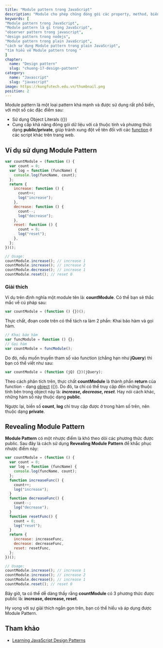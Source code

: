 ```yaml
---
title: "Module pattern trong JavaScript"
description: "Module cho phép chúng đóng gói các property, method, biến và function bằng cách tận dụng một đặc điểm rất đặc trưng của Javascript."
keywords: [
"Module pattern trong JavaScript",
"Module pattern là gì trong JavaScript",
"observer pattern trong javascript",
"design pattern trong nodejs",
"Module pattern trong plain JavaScript",
"cách sử dụng Module pattern trong plain JavaScript",
"tìm hiểu về Module pattern trong "
]
chapter:
  name: "Design pattern"
  slug: "chuong-17-design-pattern"
category:
  name: "Javascript"
  slug: "javascript"
image: https://kungfutech.edu.vn/thumbnail.png
position: 2
---
```


Module pattern là một loại pattern khá mạnh và được sử dụng rất phổ biến, với một số các đặc điểm sau:

- Sử dụng Object Literals ({})
- Cung cấp khả năng đóng gói dữ liệu với cả thuộc tính và phương thức dạng **public/private**, giúp tránh xung đột về tên đối với các [function](/bai-viet/javascript/ham-trong-javascript) ở các script khác trên trang web.

## Ví dụ sử dụng Module Pattern

```js
var countModule = (function () {
  var count = 0;
  var log = function (funcName) {
    console.log(funcName, count);
  };
  return {
    increase: function () {
      count++;
      log("increase");
    },
    decrease: function () {
      count--;
      log("decrease");
    },
    reset: function () {
      count = 0;
      log("reset");
    },
  };
})();

// Usage:
countModule.increase(); // increase 1
countModule.increase(); // increase 2
countModule.decrease(); // increase 1
countModule.reset(); // reset 0
```

### Giải thích

Ví dụ trên định nghĩa một module tên là: **countModule**. Có thể bạn sẽ thắc mắc về cú pháp sau:

```js
var countModule = (function () {})();
```

Thực chất, đoạn code trên có thể tách ra làm 2 phần: Khai báo hàm và gọi hàm.

```js
// Khai báo hàm
var funcModule = function () {};
// Gọi hàm
var countModule = funcModule();
```

Do đó, nếu muốn truyền tham số vào function (chẳng hạn như **jQuery**) thì bạn có thể viết như sau:

```js
var countModule = (function (jQ) {})(jQuery);
```

Theo cách phân tích trên, thực chất **countModule** là thành phần **return** của function - dạng [object](/bai-viet/javascript/object-la-gi-object-trong-javascript) ({}). Do đó, ta chỉ có thể truy cập đến những thuộc tính bên trong object này là: **_increase, decrease, reset_**. Hay nói cách khác, những hàm số này thuộc dạng **public**.

Ngược lại, biến số **count**, **log** chỉ truy cập được ở trong hàm số trên, nên thuộc dạng **private**.

## Revealing Module Pattern

**Module Pattern** có một nhược điểm là khó theo dõi các phương thức được public. Sau đây là cách sử dụng **Revealing Module Pattern** để khắc phục nhược điểm này:

```js
var countModule = (function () {
  var count = 0;
  var log = function (funcName) {
    console.log(funcName, count);
  };
  function increaseFunc() {
    count++;
    log("increase");
  }
  function decreaseFunc() {
    count--;
    log("decrease");
  }
  function resetFunc() {
    count = 0;
    log("reset");
  }
  return {
    increase: increaseFunc,
    decrease: decreaseFunc,
    reset: resetFunc,
  };
})();

// Usage:
countModule.increase(); // increase 1
countModule.increase(); // increase 2
countModule.decrease(); // increase 1
countModule.reset(); // reset 0
```

Bây giờ, ta có thể dễ dàng thấy rằng **countModule** có 3 phương thức được public là: **increase, decrease, reset**.

Hy vọng với sự giải thích ngắn gọn trên, bạn có thể hiểu và áp dụng được Module Pattern.

## Tham khảo

- [Learning JavaScript Design Patterns](https://addyosmani.com/resources/essentialjsdesignpatterns/book/#modulepatternjavascript)
